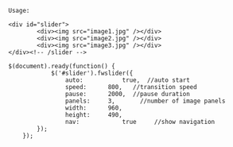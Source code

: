 	Usage:
	
	<div id="slider">
			<div><img src="image1.jpg" /></div>
			<div><img src="image2.jpg" /></div>
			<div><img src="image3.jpg" /></div>
	</div><!-- /slider -->
	
	$(document).ready(function() {
				$('#slider').fwslider({
					auto:			true,  //auto start
					speed: 		800,   //transition speed
					pause:		2000,  //pause duration
					panels: 	3,		 //number of image panels
					width:  	960,
					height:  	490,
					nav: 			true 	 //show navigation
			});
		});